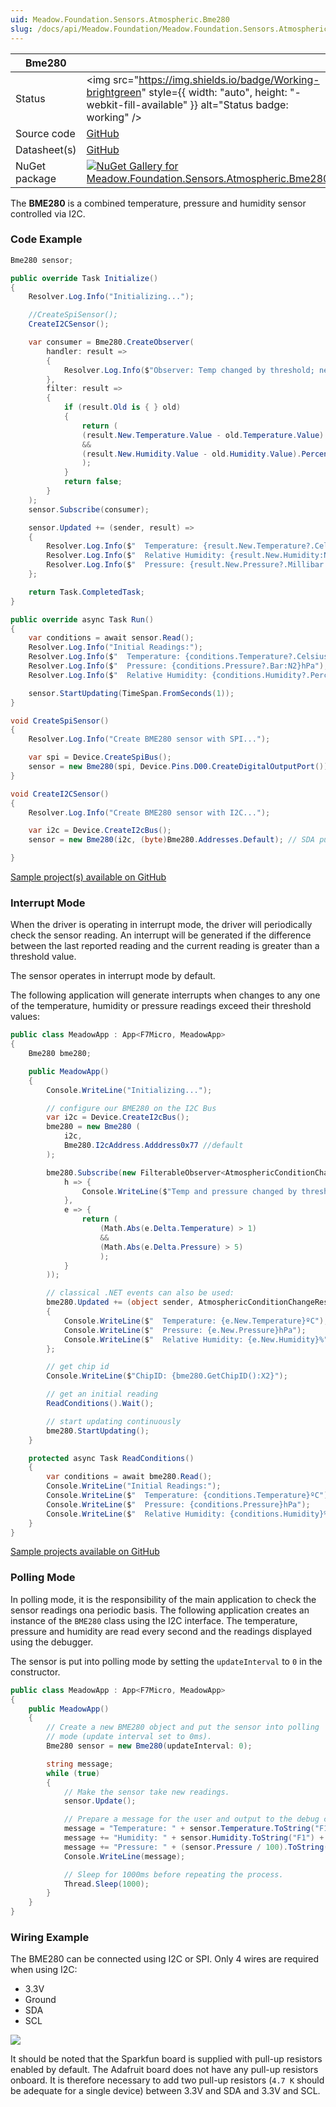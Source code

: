 ```yaml
---
uid: Meadow.Foundation.Sensors.Atmospheric.Bme280
slug: /docs/api/Meadow.Foundation/Meadow.Foundation.Sensors.Atmospheric.Bme280
---
```


| Bme280 | |
|--------|--------|
| Status | <img src="https://img.shields.io/badge/Working-brightgreen" style={{ width: "auto", height: "-webkit-fill-available" }} alt="Status badge: working" /> |
| Source code | [GitHub](https://github.com/WildernessLabs/Meadow.Foundation/tree/main/Source/Meadow.Foundation.Peripherals/Sensors.Atmospheric.Bme280) |
| Datasheet(s) | [GitHub](https://github.com/WildernessLabs/Meadow.Foundation/tree/main/Source/Meadow.Foundation.Peripherals/Sensors.Atmospheric.Bme280/Datasheet) |
| NuGet package | <a href="https://www.nuget.org/packages/Meadow.Foundation.Sensors.Atmospheric.Bme280/" target="_blank"><img src="https://img.shields.io/nuget/v/Meadow.Foundation.Sensors.Atmospheric.Bme280.svg?label=Meadow.Foundation.Sensors.Atmospheric.Bme280" alt="NuGet Gallery for Meadow.Foundation.Sensors.Atmospheric.Bme280" /></a> |

The **BME280** is a combined temperature, pressure and humidity sensor controlled via I2C.

### Code Example

```csharp
Bme280 sensor;

public override Task Initialize()
{
    Resolver.Log.Info("Initializing...");

    //CreateSpiSensor();
    CreateI2CSensor();

    var consumer = Bme280.CreateObserver(
        handler: result =>
        {
            Resolver.Log.Info($"Observer: Temp changed by threshold; new temp: {result.New.Temperature?.Celsius:N2}C, old: {result.Old?.Temperature?.Celsius:N2}C");
        },
        filter: result =>
        {
            if (result.Old is { } old)
            {
                return (
                (result.New.Temperature.Value - old.Temperature.Value).Abs().Celsius > 0.5
                &&
                (result.New.Humidity.Value - old.Humidity.Value).Percent > 0.05
                );
            }
            return false;
        }
    );
    sensor.Subscribe(consumer);

    sensor.Updated += (sender, result) =>
    {
        Resolver.Log.Info($"  Temperature: {result.New.Temperature?.Celsius:N2}C");
        Resolver.Log.Info($"  Relative Humidity: {result.New.Humidity:N2}%");
        Resolver.Log.Info($"  Pressure: {result.New.Pressure?.Millibar:N2}mbar ({result.New.Pressure?.Pascal:N2}Pa)");
    };

    return Task.CompletedTask;
}

public override async Task Run()
{
    var conditions = await sensor.Read();
    Resolver.Log.Info("Initial Readings:");
    Resolver.Log.Info($"  Temperature: {conditions.Temperature?.Celsius:N2}C");
    Resolver.Log.Info($"  Pressure: {conditions.Pressure?.Bar:N2}hPa");
    Resolver.Log.Info($"  Relative Humidity: {conditions.Humidity?.Percent:N2}%");

    sensor.StartUpdating(TimeSpan.FromSeconds(1));
}

void CreateSpiSensor()
{
    Resolver.Log.Info("Create BME280 sensor with SPI...");

    var spi = Device.CreateSpiBus();
    sensor = new Bme280(spi, Device.Pins.D00.CreateDigitalOutputPort());
}

void CreateI2CSensor()
{
    Resolver.Log.Info("Create BME280 sensor with I2C...");

    var i2c = Device.CreateI2cBus();
    sensor = new Bme280(i2c, (byte)Bme280.Addresses.Default); // SDA pulled up

}

```

[Sample project(s) available on GitHub](https://github.com/WildernessLabs/Meadow.Foundation/tree/main/Source/Meadow.Foundation.Peripherals/Sensors.Atmospheric.Bme280/Samples/Bme280_Sample)

### Interrupt Mode

When the driver is operating in interrupt mode, the driver will periodically check the sensor reading.  An interrupt will be generated if the difference between the last reported reading and the current reading is greater than a threshold value.

The sensor operates in interrupt mode by default.

The following application will generate interrupts when changes to any one of the temperature, humidity or pressure readings exceed their threshold values:

```csharp
public class MeadowApp : App<F7Micro, MeadowApp>
{
    Bme280 bme280;

    public MeadowApp()
    {
        Console.WriteLine("Initializing...");

        // configure our BME280 on the I2C Bus
        var i2c = Device.CreateI2cBus();
        bme280 = new Bme280 (
            i2c,
            Bme280.I2cAddress.Adddress0x77 //default
        );

        bme280.Subscribe(new FilterableObserver<AtmosphericConditionChangeResult, AtmosphericConditions>(
            h => {
                Console.WriteLine($"Temp and pressure changed by threshold; new temp: {h.New.Temperature}, old: {h.Old.Temperature}");
            },
            e => {
                return (
                    (Math.Abs(e.Delta.Temperature) > 1)
                    &&
                    (Math.Abs(e.Delta.Pressure) > 5)
                    );
            }
        ));

        // classical .NET events can also be used:
        bme280.Updated += (object sender, AtmosphericConditionChangeResult e) => 
        {
            Console.WriteLine($"  Temperature: {e.New.Temperature}ºC");
            Console.WriteLine($"  Pressure: {e.New.Pressure}hPa");
            Console.WriteLine($"  Relative Humidity: {e.New.Humidity}%");
        };

        // get chip id
        Console.WriteLine($"ChipID: {bme280.GetChipID():X2}");            

        // get an initial reading
        ReadConditions().Wait();

        // start updating continuously
        bme280.StartUpdating();
    }

    protected async Task ReadConditions()
    {
        var conditions = await bme280.Read();
        Console.WriteLine("Initial Readings:");
        Console.WriteLine($"  Temperature: {conditions.Temperature}ºC");
        Console.WriteLine($"  Pressure: {conditions.Pressure}hPa");
        Console.WriteLine($"  Relative Humidity: {conditions.Humidity}%");
    }
}
```

[Sample projects available on GitHub](https://github.com/WildernessLabs/Meadow.Foundation/tree/main/Source/Meadow.Foundation.Peripherals/Sensors.Atmospheric.Bme280/Samples/) 

### Polling Mode

In polling mode, it is the responsibility of the main application to check the sensor readings ona periodic basis.  The following application creates an instance of the `BME280` class using the I2C interface.  The temperature, pressure and humidity are read every second and the readings displayed using the debugger.

The sensor is put into polling mode by setting the `updateInterval` to `0` in the constructor.

```csharp
public class MeadowApp : App<F7Micro, MeadowApp>
{
    public MeadowApp()
    {
        // Create a new BME280 object and put the sensor into polling
        // mode (update interval set to 0ms).
        Bme280 sensor = new Bme280(updateInterval: 0);

        string message;
        while (true)
        {
            // Make the sensor take new readings.
            sensor.Update();

            // Prepare a message for the user and output to the debug console.
            message = "Temperature: " + sensor.Temperature.ToString("F1") + " C\n";
            message += "Humidity: " + sensor.Humidity.ToString("F1") + " %\n";
            message += "Pressure: " + (sensor.Pressure / 100).ToString("F0") + " hPa\n\n";
            Console.WriteLine(message);

            // Sleep for 1000ms before repeating the process.
            Thread.Sleep(1000);
        }
    }
}
```

### Wiring Example

The BME280 can be connected using I2C or SPI.  Only 4 wires are required when using I2C:

* 3.3V
* Ground
* SDA
* SCL

<img src="/API_Assets/Meadow.Foundation.Sensors.Atmospheric.BME280/BME280_Fritzing.svg" />

It should be noted that the Sparkfun board is supplied with pull-up resistors enabled by default.  The Adafruit board does not have any pull-up resistors onboard.  It is therefore necessary to add two pull-up resistors (`4.7 K` should be adequate for a single device) between 3.3V and SDA and 3.3V and SCL.




